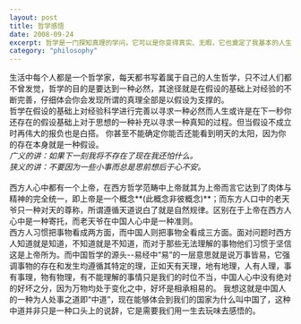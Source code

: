 ```yaml
---
layout: post
title: 哲学感悟
date: 2008-09-24
excerpt: 哲学是一门探知真理的学问，它可以是你变得真实、无暇，它也奠定了我基本的人生观。
category: "philosophy"
---
```


生活中每个人都是一个哲学家，每天都书写着属于自己的人生哲学，只不过人们都不曾发觉，哲学的目的是要达到一种必然，其途径就是在假设的基础上对经验的不断完善，仔细体会你会发现所谓的真理全部是以假设为支撑的。<br/>
哲学在假设的基础上对经验科学进行完善以寻求一种必然而人生或许是在下一秒你还存在的假设基础上对于思想的一种补充以寻求一种真知的过程。但当假设不成立时再伟大的报负也是白搭。 你甚至不能确定你能否还能看到明天的太阳，因为你的存在本身就是一种假设。<br/>
*广义的讲：如果下一刻我将不存在了现在我还怕什么。<br/>
狭义的讲：不要因为一些小事而总是思前想后于心不安。<br/>*<br/>
西方人心中都有一个上帝，在西方哲学范畴中上帝就其为上帝而言它达到了肉体与精神的完全统一，即上帝是一个概念**(此概念非彼概念)**；而东方人口中的老天爷只一种对天的尊称，所谓遵循天道说白了就是自然规律。区别在于上帝在西方人心中是一种寄托，而老天爷在中国人心中是一种准则。<br/>
西方人习惯把事物看成两方面，而中国人则把事物全看成三方面。面对问题时西方人知道就是知道，不知道就是不知道，而对于那些无法理解的事物他们习惯于坚信这是上帝所为。而中国哲学的源头--易经中“易”的一层意思就是说万事皆易，它强调事物的存在和发生均遵循其特定的理，正如天有天理，地有地理，人有人理，事有事理，物有物理，有不能理解的事情只是我们的时位不当，中国人心中没有绝对的好坏之分，因为万物均处于变化之中，好坏是相承相易的。 我想这就是中国人的一种为人处事之道即“中道”，现在能够体会到我们的国家为什么叫中国了，这种中道并非只是一种口头上的说辞，它是需要我们用一生去玩味去感悟的。<br/>